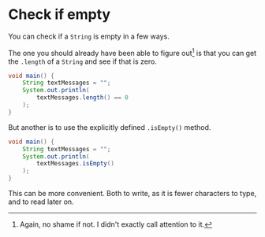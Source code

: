 # Check if empty

You can check if a `String` is empty in a few ways.

The one you should already have been able to figure out[^noshame] is that you can get the `.length` of a `String`
and see if that is zero.

```java
void main() {
    String textMessages = "";
    System.out.println(
        textMessages.length() == 0
    );
}
```

But another is to use the explicitly defined `.isEmpty()` method.

```java
void main() {
    String textMessages = "";
    System.out.println(
        textMessages.isEmpty()
    );
}
```

This can be more convenient. Both to write, as it is fewer characters to type, and to read later on.

[^noshame]: Again, no shame if not. I didn't exactly call attention to it.